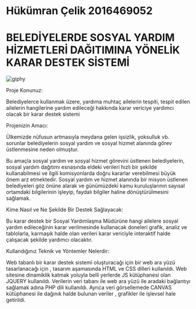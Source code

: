 # Hükümran Çelik 2016469052
# BELEDİYELERDE SOSYAL YARDIM HİZMETLERİ DAĞITIMINA YÖNELİK KARAR DESTEK SİSTEMİ
![giphy](https://user-images.githubusercontent.com/36935662/58375401-e8247b80-7f5a-11e9-8732-e462fd1bd6f6.gif)


Proje Konunuz:

Belediyelerce kullanmak üzere, yardıma muhtaç ailelerin tespiti, tespit edilen ailelerin hangilerine yardım edileceği hakkında karar vericiye yardımcı olacak bir karar destek sistemi

Projenizin Amacı:

Ülkemizde nüfusun artmasıyla meydana gelen işsizlik, yoksulluk vb. sorunlar belediyelerin sosyal yardım ve sosyal hizmet alanında görev üstlenmesine neden olmuştur.

Bu amaçla sosyal yardım ve sosyal hizmet görevini üstlenen belediyelerin, sosyal yardım dağıtımı esnasında eldeki verileri hızlı bir şekilde kullanabilmesi ve ilgili komisyonlarda doğru kararlar verebilmesi büyük önem arz etmektedir. Sosyal yardım ve hizmet alanında bir misyon üstlenen belediyeleri göz önüne alarak ve günümüzdeki kamu kuruluşlarının sayısal ortamdaki bilgilerinin işleyip, faydalı bilgiler haline dönüştürülmesini sağlamak.

Kime Nasıl ve Ne Şekilde Bir Destek Sağlayacak:

Bu karar destek bir Sosyal Yardımlaşma Müdürüne hangi ailelere sosyal yardım edileceğinin karar verilmesinde kullanacak doneleri grafik, analiz ve tablolarla, karmaşık halde olan verileri karar vericiyle interaktif halde çalışacak şekilde yardımcı olacaktır.

Kullandığınız Teknik ve Yöntemler Nelerdir:

Web tabanlı bir karar destek sistemi oluşturacağı için bir web ara yüzü tasarlanacağı için , tasarım aşamasında HTML ve CSS dilleri kullanıldı. Web sitesine dinamiklik katmak yoluyla belli yerlerde JS kütüphanesi olan JQUERY kullanıldı. Verilerin veri tabanı ile web ara yüzü ile aradaki bağlantıyı sağlamak adına PHP dili kullanıldı. Ayrıca veri görsellemede CANVAS kütüphanesi ile dağınık halde bulunan veriler , grafikler ile işlevsel hale getirildi.

 
